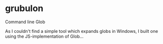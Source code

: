 # grubulon
Command line Glob

As I couldn't find a simple tool which expands globs in Windows, I built one using the JS-implementation of Glob...

